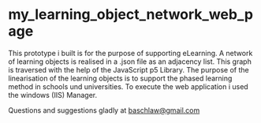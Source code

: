 # my_learning_object_network_web_page

This prototype i built is for the purpose of supporting eLearning.
A network of learning objects is realised in a .json file as an adjacency list.
This graph is traversed with the help of the JavaScript p5 Library.
The purpose of the linearisation of the learning objects is to support the phased learning method in schools und universities.
To execute the web application i used the windows (IIS) Manager.

Questions and suggestions gladly at baschlaw@gmail.com
